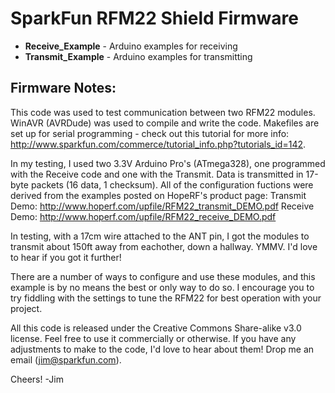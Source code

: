 SparkFun RFM22 Shield Firmware
===================================

* **Receive_Example** - Arduino examples for receiving
* **Transmit_Example** - Arduino examples for transmitting


Firmware Notes:
------------------
This code was used to  test communication between two RFM22 modules. WinAVR (AVRDude) was used to compile and write the code.  Makefiles are set up for serial programming - check out this tutorial for more info: http://www.sparkfun.com/commerce/tutorial_info.php?tutorials_id=142.

In my testing, I used two 3.3V Arduino Pro's (ATmega328), one programmed with the Receive code and one with the Transmit. Data is transmitted in 17-byte packets (16 data, 1 checksum). All of the configuration fuctions were derived from the examples posted on HopeRF's product page:
Transmit Demo: http://www.hoperf.com/upfile/RFM22_transmit_DEMO.pdf
Receive Demo: http://www.hoperf.com/upfile/RFM22_receive_DEMO.pdf

In testing, with a 17cm wire attached to the ANT pin, I got the modules to transmit about 150ft away from eachother, down a hallway. YMMV. I'd love to hear if you got it further!

There are a number of ways to configure and use these modules, and this example is by no means the best or only way to do so. I encourage you to try fiddling with the settings to tune the RFM22 for best operation with your project.

All this code is released under the Creative Commons Share-alike v3.0 license. Feel free to use it commercially or otherwise. If you have any adjustments to make to the code, I'd love to hear about them! Drop me an email (jim@sparkfun.com).

Cheers!
-Jim